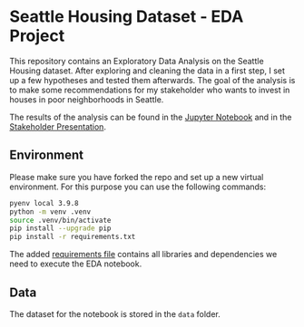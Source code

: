 # Seattle Housing Dataset - EDA Project

This repository contains an Exploratory Data Analysis on the Seattle Housing dataset. After exploring and cleaning the data in a first step, I set up a few hypotheses and tested them afterwards. The goal of the analysis is to make some recommendations for my stakeholder who wants to invest in houses in poor neighborhoods in Seattle.

The results of the analysis can be found in 
the [Jupyter Notebook](EDA.ipynb) and in the [Stakeholder Presentation](SeattleHousingDatasetEDA.pdf).



## Environment

Please make sure you have forked the repo and set up a new virtual environment. For this purpose you can use the following commands:

```sh
pyenv local 3.9.8
python -m venv .venv
source .venv/bin/activate
pip install --upgrade pip
pip install -r requirements.txt
```

The added [requirements file](requirements.txt) contains all libraries and dependencies we need to execute the EDA notebook.

## Data

The dataset for the notebook is stored in the `data` folder. 
